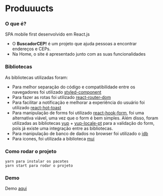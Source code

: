 # Produuucts
### O que é?

SPA mobile first desenvolvido em React.js

- O **BuscadorCEP!** é um projeto que ajuda pessoas a encontrar endereços e CEPs.
- Na Home, o site é apresentado junto com  as suas funcionalidades

### Bibliotecas

As bibliotecas utilizadas foram:

- Para melhor separação do código e compatibilidade entre os navegadores foi utilizado [styled-component](https://styled-components.com/)
- Para fazer as rotas foi utilizado [react-router-dom](https://v5.reactrouter.com/web/guides/quick-start)
- Para facilitar a notificação e melhorar a experiência do usuário foi utilizado [react-hot-toast](https://react-hot-toast.com/)
- Para manipulação de forms foi utilizado [react-hook-form](https://react-hook-form.com/), foi uma alternativa viável, uma vez que o form é bem simples. Além disso, foram utilizadas as bibliotecas [yup](https://github.com/jquense/yup) + [yup-locale-pt](https://www.npmjs.com/package/yup-locale-pt) para a validação do form, pois já existe uma integração entre as bibliotecas.
- Para manipulação de banco de dados no browser foi utilizado o [idb](https://www.npmjs.com/package/idb#installation)
- Para icones, foi utilizada a biblioteca [mui](https://mui.com/)

### Como rodar o projeto

```
yarn para instalar os pacotes
yarn start para rodar o projeto
```

### Demo

Demo [aqui](https://buscadorcep.netlify.app/)
